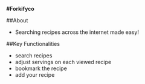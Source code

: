 **#Forkifyco**

 ##About
 
 - Searching recipes across the internet made easy!


##Key Functionalities

- search recipes 
- adjust servings on each viewed recipe
- bookmark the recipe 
- add your recipe



